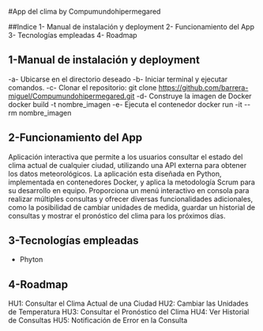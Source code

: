 #App del clima by Compumundohipermegared

##Indice
1- Manual de instalación y deployment 
2- Funcionamiento del App
3- Tecnologías empleadas
4- Roadmap

## 1-Manual de instalación y deployment 

-a- Ubicarse en el directorio deseado
-b- Iniciar terminal y ejecutar comandos.
-c- Clonar el repositorio:
git clone https://github.com/barrera-miguel/Compumundohipermegared.git
-d- Construye la imagen de Docker
docker build -t nombre_imagen 
-e- Ejecuta el contenedor
docker run -it --rm nombre_imagen 

## 2-Funcionamiento del App

Aplicación interactiva que permite a los usuarios
consultar el estado del clima actual de cualquier ciudad, utilizando una API
externa para obtener los datos meteorológicos. La aplicación esta
diseñada en Python, implementada en contenedores Docker, y aplica la
metodología Scrum para su desarrollo en equipo. Proporciona un
menú interactivo en consola para realizar múltiples consultas y
ofrecer diversas funcionalidades adicionales, como la posibilidad de cambiar
unidades de medida, guardar un historial de consultas y mostrar el pronóstico
del clima para los próximos días.

## 3-Tecnologías empleadas
- Phyton

## 4-Roadmap
HU1: Consultar el Clima Actual de una Ciudad
HU2: Cambiar las Unidades de Temperatura
HU3: Consultar el Pronóstico del Clima
HU4: Ver Historial de Consultas
HU5: Notificación de Error en la Consulta




